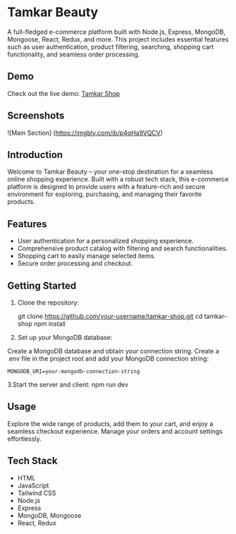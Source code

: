 # Tamkar Beauty

A full-fledged e-commerce platform built with Node.js, Express, MongoDB, Mongoose, React, Redux, and more. 
This project includes essential features such as user authentication, product filtering, searching, shopping cart functionality, and seamless order processing.

## Demo

Check out the live demo: [Tamkar Shop](https://tamkar-beauty.vercel.app/)

## Screenshots

![Main Section] (https://imgbly.com/ib/p4qHa9VQCV)

## Introduction

Welcome to Tamkar Beauty – your one-stop destination for a seamless online shopping experience. Built with a robust tech stack,
this e-commerce platform is designed to provide users with a feature-rich and secure environment for exploring, purchasing, and managing their favorite products.

## Features

- User authentication for a personalized shopping experience.
- Comprehensive product catalog with filtering and search functionalities.
- Shopping cart to easily manage selected items.
- Secure order processing and checkout.

## Getting Started

1. Clone the repository:

   git clone https://github.com/your-username/tamkar-shop.git
   cd tamkar-shop
   npm install
   
2. Set up your MongoDB database:

  Create a MongoDB database and obtain your connection string.
  Create a .env file in the project root and add your MongoDB connection string:
  
    MONGODB_URI=your-mongodb-connection-string

3.Start the server and client:
  npm run dev

## Usage
Explore the wide range of products, add them to your cart, and enjoy a seamless checkout experience. Manage your orders and account settings effortlessly.

## Tech Stack
  - HTML
  - JavaScript
  - Tailwind CSS
  - Node.js
  - Express
  - MongoDB, Mongoose
  - React, Redux
